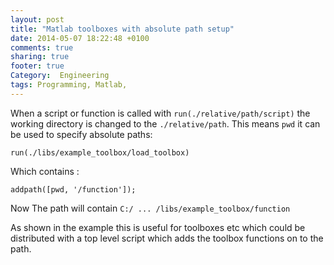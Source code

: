 ```yaml
---
layout: post
title: "Matlab toolboxes with absolute path setup"
date: 2014-05-07 18:22:48 +0100
comments: true
sharing: true
footer: true
Category:  Engineering
tags: Programming, Matlab,
---
```


When a script or function is called with `run(./relative/path/script)` the working directory is changed to the `./relative/path`. This means `pwd` it can be used to specify absolute paths:

    run(./libs/example_toolbox/load_toolbox)

Which contains :

    addpath([pwd, '/function']);

Now  The path will contain `C:/ ... /libs/example_toolbox/function`

As shown in the example this is useful for toolboxes etc which could be distributed with a top level script which adds the toolbox functions on to the path.



